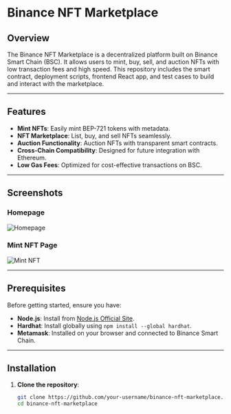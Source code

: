 # Binance NFT Marketplace

## Overview
The Binance NFT Marketplace is a decentralized platform built on Binance Smart Chain (BSC). It allows users to mint, buy, sell, and auction NFTs with low transaction fees and high speed. This repository includes the smart contract, deployment scripts, frontend React app, and test cases to build and interact with the marketplace.

---

## Features
- **Mint NFTs**: Easily mint BEP-721 tokens with metadata.
- **NFT Marketplace**: List, buy, and sell NFTs seamlessly.
- **Auction Functionality**: Auction NFTs with transparent smart contracts.
- **Cross-Chain Compatibility**: Designed for future integration with Ethereum.
- **Low Gas Fees**: Optimized for cost-effective transactions on BSC.

---

## Screenshots
### Homepage
![Homepage](./screenshots/homepage.png)

### Mint NFT Page
![Mint NFT](./screenshots/mint-nft.png)

---

## Prerequisites
Before getting started, ensure you have:
- **Node.js**: Install from [Node.js Official Site](https://nodejs.org/).
- **Hardhat**: Install globally using `npm install --global hardhat`.
- **Metamask**: Installed on your browser and connected to Binance Smart Chain.

---

## Installation

1. **Clone the repository**:
   ```bash
   git clone https://github.com/your-username/binance-nft-marketplace.git
   cd binance-nft-marketplace
